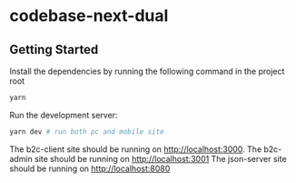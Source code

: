 # codebase-next-dual
## Getting Started

Install the dependencies by running the following command in the project root

```bash
yarn
```

Run the development server:

```bash
yarn dev # run both pc and mobile site

```

The b2c-client site should be running on [http://localhost:3000](http://localhost:3000).
The b2c-admin site should be running on [http://localhost:3001](http://localhost:3001)
The json-server site should be running on [http://localhost:8080](http://localhost:3001)
